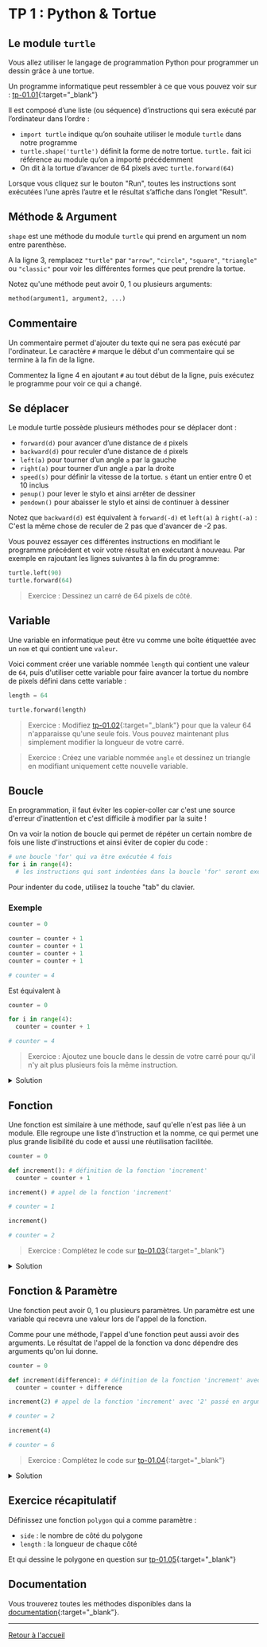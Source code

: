 # TP 1 : Python & Tortue

## Le module `turtle`

Vous allez utiliser le langage de programmation Python pour programmer un dessin grâce à une tortue.

Un programme informatique peut ressembler à ce que vous pouvez voir sur : [tp-01.01](https://trinket.io/python/277a4cc24e){:target="_blank"}

Il est composé d’une liste (ou séquence) d’instructions qui sera exécuté par l’ordinateur dans l’ordre :

- `import turtle` indique qu’on souhaite utiliser le module `turtle` dans notre programme
- `turtle.shape('turtle')` définit la forme de notre tortue. `turtle.` fait ici référence au module qu’on a importé précédemment
- On dit à la tortue d’avancer de 64 pixels avec `turtle.forward(64)`

Lorsque vous cliquez sur le bouton "Run", toutes les instructions sont exécutées l’une après l’autre et le résultat s’affiche dans l’onglet "Result".

## Méthode & Argument

`shape` est une méthode du module `turtle` qui prend en argument un nom entre parenthèse.

A la ligne 3, remplacez `"turtle"` par `"arrow"`, `"circle"`, `"square"`, `"triangle"` ou `"classic"` pour voir les différentes formes que peut prendre la tortue.

Notez qu'une méthode peut avoir 0, 1 ou plusieurs arguments:

```python
method(argument1, argument2, ...)
```

## Commentaire

Un commentaire permet d'ajouter du texte qui ne sera pas exécuté par l'ordinateur. Le caractère `#` marque le début d'un commentaire qui se termine à la fin de la ligne.

Commentez la ligne 4 en ajoutant `#` au tout début de la ligne, puis exécutez le programme pour voir ce qui a changé.

## Se déplacer

Le module turtle possède plusieurs méthodes pour se déplacer dont :

- `forward(d)` pour avancer d’une distance de `d` pixels
- `backward(d)` pour reculer d’une distance de `d` pixels
- `left(a)` pour tourner d’un angle `a` par la gauche
- `right(a)` pour tourner d’un angle `a` par la droite
- `speed(s)` pour définir la vitesse de la tortue. `s` étant un entier entre 0 et 10 inclus
- `penup()` pour lever le stylo et ainsi arrêter de dessiner
- `pendown()` pour abaisser le stylo et ainsi de continuer à dessiner

Notez que `backward(d)` est équivalent à `forward(-d)` et `left(a)` à `right(-a)` : C'est la même chose de reculer de 2 pas que d'avancer de -2 pas.

Vous pouvez essayer ces différentes instructions en modifiant le programme précédent et voir votre résultat en exécutant à nouveau.
Par exemple en rajoutant les lignes suivantes à la fin du programme:

```python
turtle.left(90)
turtle.forward(64)
```

> Exercice : Dessinez un carré de 64 pixels de côté.

## Variable

Une variable en informatique peut être vu comme une boîte étiquettée avec un `nom` et qui contient une `valeur`.

Voici comment créer une variable nommée `length` qui contient une valeur de `64`, puis d'utiliser cette variable pour faire avancer la tortue du nombre de pixels défini dans cette variable :

```python
length = 64

turtle.forward(length)
```

> Exercice : Modifiez [tp-01.02](https://trinket.io/python/91bea31ba9){:target="_blank"} pour que la valeur 64 n'apparaisse qu'une seule fois. Vous pouvez maintenant plus simplement modifier la longueur de votre carré.

> Exercice : Créez une variable nommée `angle` et dessinez un triangle en modifiant uniquement cette nouvelle variable.

## Boucle

En programmation, il faut éviter les copier-coller car c'est une source d'erreur d'inattention et c'est difficile à modifier par la suite !

On va voir la notion de boucle qui permet de répéter un certain nombre de fois une liste d'instructions et ainsi éviter de copier du code :

```python
# une boucle 'for' qui va être exécutée 4 fois
for i in range(4):
  # les instructions qui sont indentées dans la boucle 'for' seront exécutées 4 fois
```

Pour indenter du code, utilisez la touche "tab" du clavier.

### Exemple

```python
counter = 0

counter = counter + 1
counter = counter + 1
counter = counter + 1
counter = counter + 1

# counter = 4
```

Est équivalent à

```python
counter = 0

for i in range(4):
  counter = counter + 1

# counter = 4
```

> Exercice : Ajoutez une boucle dans le dessin de votre carré pour qu'il n'y ait plus plusieurs fois la même instruction.

<details><summary markdown="span">Solution</summary>

```python
import turtle

length = 64
angle = 90

for i in range(4):
  turtle.forward(length)
  turtle.left(angle)
```

</details>

## Fonction

Une fonction est similaire à une méthode, sauf qu'elle n'est pas liée à un module. Elle regroupe une liste d'instruction et la nomme, ce qui permet une plus grande lisibilité du code et aussi une réutilisation facilitée.

```python
counter = 0

def increment(): # définition de la fonction 'increment'
  counter = counter + 1

increment() # appel de la fonction 'increment'

# counter = 1

increment()

# counter = 2
```

> Exercice : Complétez le code sur [tp-01.03](https://trinket.io/python/21196a78b6){:target="_blank"}

<details><summary markdown="span">Solution</summary>

```python
import turtle

def square():
  length = 64
  angle = 90

  for i in range(4):
    turtle.forward(length)
    turtle.left(angle)


square()
turtle.penup()
turtle.backward(150)
turtle.pendown()
square()
```

</details>

## Fonction & Paramètre

Une fonction peut avoir 0, 1 ou plusieurs paramètres. Un paramètre est une variable qui recevra une valeur lors de l'appel de la fonction.

Comme pour une méthode, l'appel d'une fonction peut aussi avoir des arguments. Le résultat de l'appel de la fonction va donc dépendre des arguments qu'on lui donne.

```python
counter = 0

def increment(difference): # définition de la fonction 'increment' avec un paramètre 'difference'
  counter = counter + difference

increment(2) # appel de la fonction 'increment' avec '2' passé en argument

# counter = 2

increment(4)

# counter = 6
```

> Exercice : Complétez le code sur [tp-01.04](https://trinket.io/python/af20316506){:target="_blank"}

<details><summary markdown="span">Solution</summary>

```python
import turtle

def square(length):
  angle = 90

  for i in range(4):
    turtle.forward(length)
    turtle.left(angle)


square(100)
turtle.penup()
turtle.backward(150)
turtle.pendown()
square(50)
```

</details>

## Exercice récapitulatif

Définissez une fonction `polygon` qui a comme paramètre :

- `side` : le nombre de côté du polygone
- `length` : la longueur de chaque côté

Et qui dessine le polygone en question sur [tp-01.05](https://trinket.io/python/9515392428){:target="_blank"}

## Documentation

Vous trouverez toutes les méthodes disponibles dans la [documentation](https://docs.python.org/fr/3/library/turtle.html#methods-of-rawturtle-turtle-and-corresponding-functions){:target="_blank"}.

---

[Retour à l'accueil](../README.md)
